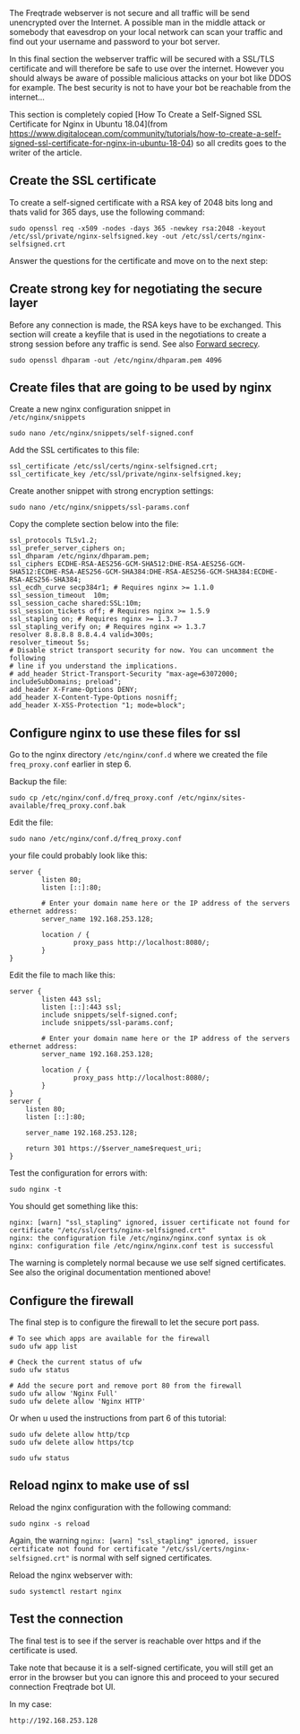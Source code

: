 The Freqtrade webserver is not secure and all traffic will be send unencrypted over the Internet. A possible man in the middle attack or somebody that eavesdrop on your local network can scan your traffic and find out your username and password to your bot server.

In this final section the webserver traffic will be secured with a SSL/TLS certificate and will therefore be safe to use over the internet. However you should always be aware of possible malicious attacks on your bot like DDOS for example. The best security is not to have your bot be reachable from the internet...

This section is completely copied [How To Create a Self-Signed SSL Certificate for Nginx in Ubuntu 18.04](from https://www.digitalocean.com/community/tutorials/how-to-create-a-self-signed-ssl-certificate-for-nginx-in-ubuntu-18-04) so all credits goes to the writer of the article.

## Create the SSL certificate

To create a self-signed certificate with a RSA key of 2048 bits long and thats valid for 365 days, use the following command:

```
sudo openssl req -x509 -nodes -days 365 -newkey rsa:2048 -keyout /etc/ssl/private/nginx-selfsigned.key -out /etc/ssl/certs/nginx-selfsigned.crt
```

Answer the questions for the certificate and move on to the next step:

## Create strong key for negotiating the secure layer

Before any connection is made, the RSA keys have to be exchanged. This section will create a keyfile that is used in the negotiations to create a strong session before any traffic is send. See also [Forward secrecy](https://en.wikipedia.org/wiki/Forward_secrecy).

```
sudo openssl dhparam -out /etc/nginx/dhparam.pem 4096
```

## Create files that are going to be used by nginx

Create a new nginx configuration snippet in  
``/etc/nginx/snippets``

```
sudo nano /etc/nginx/snippets/self-signed.conf
```

Add the SSL certificates to this file:

```
ssl_certificate /etc/ssl/certs/nginx-selfsigned.crt;
ssl_certificate_key /etc/ssl/private/nginx-selfsigned.key;
```

Create another snippet with strong encryption settings:

```
sudo nano /etc/nginx/snippets/ssl-params.conf
```

Copy the complete section below into the file:

```
ssl_protocols TLSv1.2;
ssl_prefer_server_ciphers on;
ssl_dhparam /etc/nginx/dhparam.pem;
ssl_ciphers ECDHE-RSA-AES256-GCM-SHA512:DHE-RSA-AES256-GCM-SHA512:ECDHE-RSA-AES256-GCM-SHA384:DHE-RSA-AES256-GCM-SHA384:ECDHE-RSA-AES256-SHA384;
ssl_ecdh_curve secp384r1; # Requires nginx >= 1.1.0
ssl_session_timeout  10m;
ssl_session_cache shared:SSL:10m;
ssl_session_tickets off; # Requires nginx >= 1.5.9
ssl_stapling on; # Requires nginx >= 1.3.7
ssl_stapling_verify on; # Requires nginx => 1.3.7
resolver 8.8.8.8 8.8.4.4 valid=300s;
resolver_timeout 5s;
# Disable strict transport security for now. You can uncomment the following
# line if you understand the implications.
# add_header Strict-Transport-Security "max-age=63072000; includeSubDomains; preload";
add_header X-Frame-Options DENY;
add_header X-Content-Type-Options nosniff;
add_header X-XSS-Protection "1; mode=block";
```

## Configure nginx to use these files for ssl

Go to the nginx directory ``/etc/nginx/conf.d`` where we created the file ``freq_proxy.conf`` earlier in step 6.

Backup the file:

```
sudo cp /etc/nginx/conf.d/freq_proxy.conf /etc/nginx/sites-available/freq_proxy.conf.bak
```

Edit the file:

```
sudo nano /etc/nginx/conf.d/freq_proxy.conf
```

your file could probably look like this:

```
server {
        listen 80;
        listen [::]:80;

        # Enter your domain name here or the IP address of the servers ethernet address:
        server_name 192.168.253.128;

        location / {
                proxy_pass http://localhost:8080/;
        }
}

```

Edit the file to mach like this:

```
server {
        listen 443 ssl;
        listen [::]:443 ssl;
        include snippets/self-signed.conf;
        include snippets/ssl-params.conf;

        # Enter your domain name here or the IP address of the servers ethernet address:
        server_name 192.168.253.128;

        location / {
                proxy_pass http://localhost:8080/;
        }
}
server {
    listen 80;
    listen [::]:80;

    server_name 192.168.253.128;

    return 301 https://$server_name$request_uri;
}
```

Test the configuration for errors with:

```
sudo nginx -t
```

You should get something like this:

```
nginx: [warn] "ssl_stapling" ignored, issuer certificate not found for certificate "/etc/ssl/certs/nginx-selfsigned.crt"
nginx: the configuration file /etc/nginx/nginx.conf syntax is ok
nginx: configuration file /etc/nginx/nginx.conf test is successful
```

The warning is completely normal because we use self signed certificates. See also the original documentation mentioned above!

## Configure the firewall

The final step is to configure the firewall to let the secure port pass.

```
# To see which apps are available for the firewall
sudo ufw app list

# Check the current status of ufw
sudo ufw status

# Add the secure port and remove port 80 from the firewall
sudo ufw allow 'Nginx Full'
sudo ufw delete allow 'Nginx HTTP'
```

Or when u used the instructions from part 6 of this tutorial:

```
sudo ufw delete allow http/tcp
sudo ufw delete allow https/tcp

sudo ufw status
```

## Reload nginx to make use of ssl

Reload the nginx configuration with the following command:

```
sudo nginx -s reload
```

Again, the warning ``nginx: [warn] "ssl_stapling" ignored, issuer certificate not found for certificate "/etc/ssl/certs/nginx-selfsigned.crt"`` is normal with self signed certificates.

Reload the nginx webserver with:

```
sudo systemctl restart nginx
```

## Test the connection

The final test is to see if the server is reachable over https and if the certificate is used.

Take note that because it is a self-signed certificate, you will still get an error in the browser but you can ignore this and proceed to your secured connection Freqtrade bot UI.

In my case:

```
http://192.168.253.128
```
